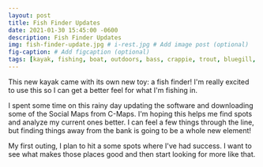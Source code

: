 ```yaml
---
layout: post
title: Fish Finder Updates
date: 2021-01-30 15:45:00 -0600
description: Fish Finder Updates
img: fish-finder-update.jpg # i-rest.jpg # Add image post (optional)
fig-caption: # Add figcaption (optional)
tags: [kayak, fishing, boat, outdoors, bass, crappie, trout, bluegill, sunfish, gear, boating]
---
```

This new kayak came with its own new toy: a fish finder! I'm really excited to use this so I can get a better feel for what I'm fishing in.

I spent some time on this rainy day updating the software and downloading some of the Social Maps from C-Maps. I'm hoping this helps me find spots and analyze my current ones better. I can feel a few things through the line, but finding things away from the bank is going to be a whole new element!

My first outing, I plan to hit a some spots where I've had success. I want to see what makes those places good and then start looking for more like that. 
